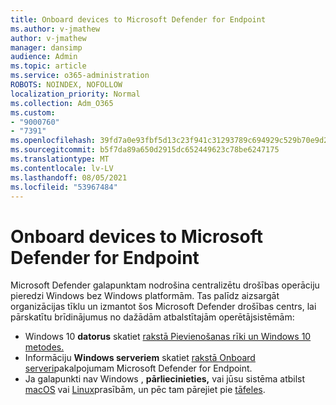```yaml
---
title: Onboard devices to Microsoft Defender for Endpoint
ms.author: v-jmathew
author: v-jmathew
manager: dansimp
audience: Admin
ms.topic: article
ms.service: o365-administration
ROBOTS: NOINDEX, NOFOLLOW
localization_priority: Normal
ms.collection: Adm_O365
ms.custom:
- "9000760"
- "7391"
ms.openlocfilehash: 39fd7a0e93fbf5d13c23f941c31293789c694929c529b70e9d2a9558dc3f2874
ms.sourcegitcommit: b5f7da89a650d2915dc652449623c78be6247175
ms.translationtype: MT
ms.contentlocale: lv-LV
ms.lasthandoff: 08/05/2021
ms.locfileid: "53967484"
---
```

# <a name="onboard-devices-to-microsoft-defender-for-endpoint"></a>Onboard devices to Microsoft Defender for Endpoint

Microsoft Defender galapunktam nodrošina centralizētu drošības operāciju pieredzi Windows bez Windows platformām. Tas palīdz aizsargāt organizācijas tīklu un izmantot šos Microsoft Defender drošības centrs, lai pārskatītu brīdinājumus no dažādām atbalstītajām operētājsistēmām:

- Windows 10 **datorus** skatiet [rakstā Pievienošanas rīki un Windows 10 metodes.](https://go.microsoft.com/fwlink/?linkid=2143460)
- Informāciju **Windows serveriem** skatiet [rakstā Onboard serveri](https://go.microsoft.com/fwlink/?linkid=2143627)pakalpojumam Microsoft Defender for Endpoint.
- Ja galapunkti nav Windows , **pārliecinieties,** vai jūsu sistēma atbilst [macOS](https://go.microsoft.com/fwlink/?linkid=2143461) vai [Linux](https://go.microsoft.com/fwlink/?linkid=2143462)prasībām, un pēc tam pārejiet pie [tāfeles](https://go.microsoft.com/fwlink/?linkid=2143628).
